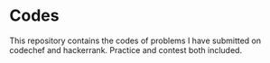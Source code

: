 Codes
=====
This repository contains the codes of problems I have submitted on codechef and hackerrank.
Practice and contest both included.
